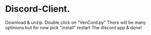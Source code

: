 # Discord-Client.

Download & unzip.
Double click on "VenCord.py"
There will be many optinions but for now pick "install" restart The discord app & done!
